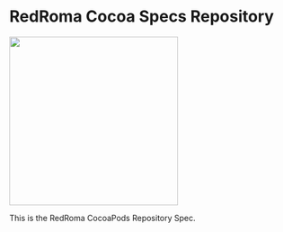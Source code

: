 RedRoma Cocoa Specs Repository
========================
[<img src="http://brand.redroma.tech/Logos/RedRoma-Logo%402x.png
" width="300">](https://RedRoma.tech)

This is the RedRoma CocoaPods Repository Spec.
